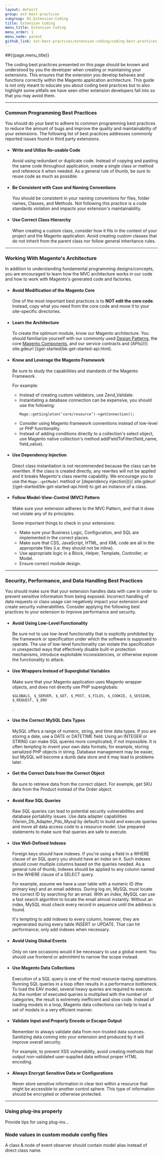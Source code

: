 ```yaml
---
layout: default
group: ext-best-practices
subgroup: 01_Extension-Coding
title: Extension Coding
menu_title: Extension Coding
menu_order: 1
menu_node: parent
github_link: ext-best-practices/extension-coding/coding-best-practices.md
---
```

##{{page.menu_title}}

The coding best practices presented on this page should be known and understood by you the developer when creating or maintaining your extensions. This ensures that the extension you develop behaves and functions correctly within the Magento application architecture. This guide is not only meant to educate you about coding best practices but to also highlight some pitfalls we have seen other extension developers fall into so that you may avoid them.

____

### Common Programming Best Practices
You should do your best to adhere to common programming best practices to reduce the amount of bugs and improve the quality and maintainability of your extensions. The following list of best practices addresses commonly reported issues found in third party extensions.

* #### Write and Utilize Re-usable Code
  Avoid using redundant or duplicate code. Instead of copying and pasting the same code throughout application, create a single class or method and reference it when needed. As a general rule of thumb, be sure to reuse code as much as possible.

* #### Be Consistent with Case and Naming Conventions
  You should be consistent in your naming conventions for files, folder names, Classes, and Methods. Not following this practice is a code standards violation and impacts your extension's maintainability.

* #### Use Correct Class Hierarchy
  When creating a custom class, consider how it fits in the context of your project and the Magento application. Avoid creating custom classes that do not inherit from the parent class nor follow general inheritance rules.

____

### Working With Magento's Architecture
In addition to understanding fundamental programming designs/concepts, you are encouraged to learn how the MVC architecture works in our code and how to work with Magento's generated code and factories.

* #### Avoid Modification of the Magento Core
  One of the most important best practices is to **NOT edit the core code**. Instead, copy what you need from the core code and move it to your site-specific directories.

* #### Learn the Architecture
  To create the optimum module, know our Magento architecture. You should familiarize yourself with our commonly used [Design Patterns]({{site.gdeurl}}pattern-library/bk-pattern.html), the core [Magento Components]({{site.gdeurl}}extension-dev-guide/bk-extension-dev-guide.html), and our service contracts and [APIs]({{ site.gdeurl }}get-started/bk-get-started-api.html).

* #### Know and Leverage the Magento Framework
  Be sure to study the capabilities and standards of the Magento Framework.

  For example:

  - Instead of creating custom validators, use Zend_Validate.
  - Instantiating a database connection can be expensive, you should use the following:
    ```
    Mage::getSingleton(‘core/resource’)->getConnection();
    ```
  - Consider using Magento framework conventions instead of low-level or PHP functionality.
  - Instead of adding conditions directly to a collection's select object, use Magento native collection's method addFieldToFilter(field_name, field_value).

* #### Use Dependency Injection
  Direct class instantiation is not recommended because the class can be rewritten. If the class is created directly, any rewrites will not be applied and it breaks Magento's class rewrite capability. We encourage you to use the `Mage::getModel` method or [dependency injection]({{ site.gdeurl }}get-started/bk-get-started-api.html) to get an instance of a class.

* #### Follow Model-View-Control (MVC) Pattern
  Make sure your extension adheres to the MVC Pattern, and that it does not violate any of its principles.

  Some important things to check in your extensions:

  - Make sure your Business Logic, Configuration, and SQL are implemented in the correct places.
  - Make sure that CSS, JavaScript, HTML, and XML code are all in the appropriate files (i.e. they should not be inline).
  - Use appropriate logic in a Block, Helper, Template, Controller, or Model.
  - Ensure correct module design.

____

### Security, Performance, and Data Handling Best Practices
You should make sure that your extension handles data with care in order to prevent sensitive information from being exposed. Incorrect handling of data requests or class usage can negatively impact your extension and create security vulnerabilities. Consider applying the following best practices to your extension to improve performance and security.

* #### Avoid Using Low-Level Functionality
  Be sure not to use low-level functionality that is explicitly prohibited by the framework or specification under which the software is supposed to operate. The use of low-level functionality can violate the specification in unexpected ways that effectively disable built-in protection mechanisms, introduce exploitable inconsistencies, or otherwise expose the functionality to attack.

* #### Use Wrappers Instead of Superglobal Variables
  Make sure that your Magento application uses Magento wrapper objects, and does not directly use PHP superglobals:
  ```
  $GLOBALS, $_SERVER, $_GET, $_POST, $_FILES, $_COOKIE, $_SESSION, $_REQUEST, $_ENV
  ```
  .

* #### Use the Correct MySQL Data Types
  MySQL offers a range of numeric, string, and time data types. If you are storing a date, use a DATE or DATETIME field. Using an INTEGER or STRING can make SQL queries more complicated, if not impossible. It is often tempting to invent your own data formats; for example, storing serialized PHP objects in string. Database management may be easier, but MySQL will become a dumb data store and it may lead to problems later.

* #### Get the Correct Data from the Correct Object
  Be sure to retrieve data from the correct object. For example, get SKU data from the Product instead of the Order object.

* #### Avoid Raw SQL Queries
  Raw SQL queries can lead to potential security vulnerabilities and database portability issues. Use data adapter capabilities (Varien_Db_Adapter_Pdo_Mysql by default) to build and execute queries and move all data access code to a resource model. Use prepared statements to make sure that queries are safe to execute.

* #### Use Well-Defined Indexes
  Foreign keys should have indexes. If you're using a field in a WHERE clause of an SQL query you should have an index on it. Such indexes should cover multiple columns based on the queries needed. As a general rule of thumb, indexes should be applied to any column named in the WHERE clause of a SELECT query.

  For example, assume we have a user table with a numeric ID (the primary key) and an email address. During log on, MySQL must locate the correct ID by searching for an email. With an index, MySQL can use a fast search algorithm to locate the email almost instantly. Without an index, MySQL must check every record in sequence until the address is found.

  It's tempting to add indexes to every column, however, they are regenerated during every table INSERT or UPDATE. That can hit  performance; only add indexes when necessary.

* #### Avoid Using Global Events
  Only on rare occasions would it be necessary to use a global event. You should use frontend or adminhtml to narrow the scope instead.

* #### Use Magento Data Collections
  Execution of a SQL query is one of the most resource-taxing operations. Running SQL queries in a loop often results in a performance bottleneck. To load the EAV model, several heavy queries are required to execute. As the number of executed queries is multiplied with the number of categories, the result is extremely inefficient and slow code. Instead of loading models in a loop, Magento data collections can help to load a set of models in a very efficient manner.

* #### Validate Input and Properly Encode or Escape Output
  Remember to always validate data from non-trusted data sources. Sanitizing data coming into your extension and produced by it will improve overall security.

  For example, to prevent XSS vulnerability, avoid creating methods that output non-validated user-supplied data without proper HTML encoding.

* #### Always Encrypt Sensitive Data or Configurations
  Never store sensitive information in clear text within a resource that might be accessible to another control sphere. This type of information should be encrypted or otherwise protected.

____

<h3 id="bp_arch_3">Using plug-ins properly</h3>

Provide tips for using plug-ins...

<h3>Node values in custom module config files</h3>
A class & node of event observer should contain model alias instead of direct class name.
